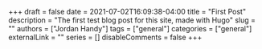 +++ 
draft = false
date = 2021-07-02T16:09:38-04:00
title = "First Post"
description = "The first test blog post for this site, made with Hugo"
slug = ""
authors = ["Jordan Handy"]
tags = ["general"]
categories = ["general"]
externalLink = ""
series = []
disableComments = false
+++
